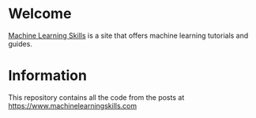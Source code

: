 # Welcome
[Machine Learning Skills](https://www.machinelearningskills.com) is a site that offers machine learning tutorials and guides.

# Information
This repository contains all the code from the posts at https://www.machinelearningskills.com
